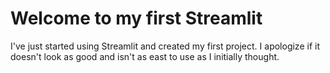 # Welcome to my first Streamlit

I've just started using Streamlit and created my first project. I apologize if it doesn't look as good and isn't as east to use as I initially thought.

